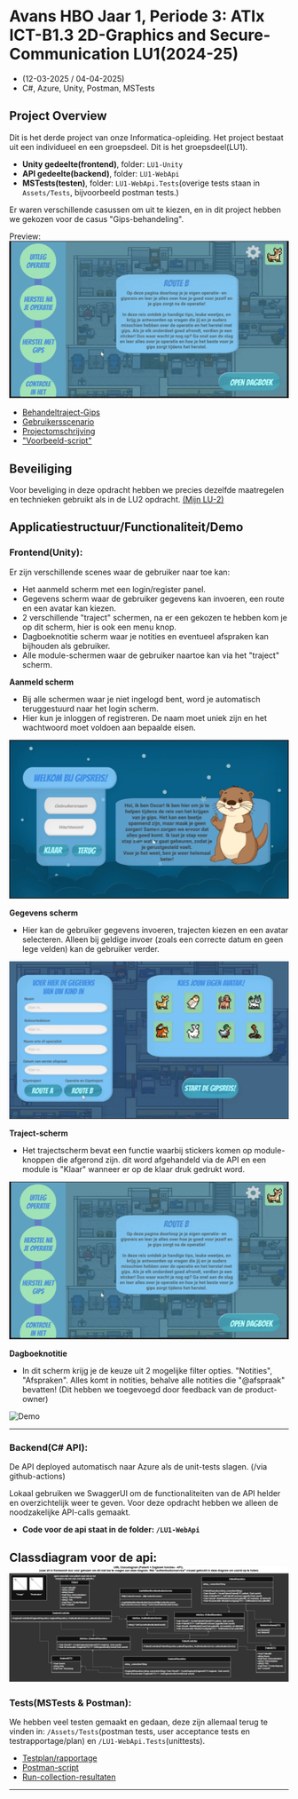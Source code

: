 # Avans HBO Jaar 1, Periode 3: ATIx ICT-B1.3 2D-Graphics and Secure-Communication LU1(2024-25)
- (12-03-2025 / 04-04-2025)
- C#, Azure, Unity, Postman, MSTests

## Project Overview
Dit is het derde project van onze Informatica-opleiding. Het project bestaat uit een individueel en een groepsdeel. Dit is het groepsdeel(LU1).
- **Unity gedeelte(frontend)**, folder: `LU1-Unity`
- **API gedeelte(backend)**, folder: `LU1-WebApi`
- **MSTests(testen)**, folder: `LU1-WebApi.Tests`(overige tests staan in `Assets/Tests`, bijvoorbeeld postman tests.)

Er waren verschillende casussen om uit te kiezen, en in dit project hebben we gekozen voor de casus "Gips-behandeling".

Preview:
![Demo](Assets/GIF/module.gif)

- [Behandeltraject-Gips](Assets/Opdracht/ICT-B1.3-LU1-Behandeltraject-Gips.pdf)
- [Gebruikersscenario](Assets/Opdracht/ICT-B1.3-LU1-Behandeltraject-Gips.pdf)
- [Projectomschrijving](Assets/Opdracht/ICT-B1.3-LU1-Behandeltraject-Gips.pdf)
- ["Voorbeeld-script"](Assets/DB/ZorgApp(school-geleverd).sql)

## Beveiliging
Voor beveliging in deze opdracht hebben we precies dezelfde maatregelen en technieken gebruikt als in de LU2 opdracht. [(Mijn LU-2)](https://github.com/Koen-Smit/ATIx1.3_2D-Graphics-Secure-Communication-LU2)

## Applicatiestructuur/Functionaliteit/Demo

### Frontend(Unity):
Er zijn verschillende scenes waar de gebruiker naar toe kan:
- Het aanmeld scherm met een login/register panel.
- Gegevens scherm waar de gebruiker gegevens kan invoeren, een route en een avatar kan kiezen.
- 2 verschillende "traject" schermen, na er een gekozen te hebben kom je op dit scherm, hier is ook een menu knop.
- Dagboeknotitie scherm waar je notities en eventueel afspraken kan bijhouden als gebruiker.
- Alle module-schermen waar de gebruiker naartoe kan via het "traject" scherm.

**Aanmeld scherm**
- Bij alle schermen waar je niet ingelogd bent, word je automatisch teruggestuurd naar het login scherm.
- Hier kun je inloggen of registreren. De naam moet uniek zijn en het wachtwoord moet voldoen aan bepaalde eisen.

![Demo](Assets/GIF/aanmeld.png)

**Gegevens scherm**
- Hier kan de gebruiker gegevens invoeren, trajecten kiezen en een avatar selecteren. Alleen bij geldige invoer (zoals een correcte datum en geen lege velden) kan de gebruiker verder.

![Demo](Assets/GIF/gegevens.png)

**Traject-scherm**
- Het trajectscherm bevat een functie waarbij stickers komen op module-knoppen die afgerond zijn. dit word afgehandeld via de API en een module is "Klaar" wanneer er op de klaar druk gedrukt word.

![Demo](Assets/GIF/module.gif)

**Dagboeknotitie**
- In dit scherm krijg je de keuze uit 2 mogelijke filter opties. "Notities", "Afspraken". Alles komt in notities, behalve alle notities die "@afspraak" bevatten! (Dit hebben we toegevoegd door feedback van de product-owner)

![Demo](Assets/GIF/notitie.gif)

---

### Backend(C# API):
De API deployed automatisch naar Azure als de unit-tests slagen. (/via github-actions)

Lokaal gebruiken we SwaggerUI om de functionaliteiten van de API helder en overzichtelijk weer te geven. Voor deze opdracht hebben we alleen de noodzakelijke API-calls gemaakt.
- **Code voor de api staat in de folder: `/LU1-WebApi`**

Classdiagram voor de api:
![Demo](Assets/Design/Classdiagram-Lu1-Api.png)
---

### Tests(MSTests & Postman):
We hebben veel testen gemaakt en gedaan, deze zijn allemaal terug te vinden in: `/Assets/Tests`(postman tests, user acceptance tests en testrapportage/plan) en `/LU1-WebApi.Tests`(unittests). 

- [Testplan/rapportage](Assets/Tests/Testplan.pdf)
- [Postman-script](Assets/Tests/Postman/LU1-WebApi.postman_collection.json)
- [Run-collection-resultaten](Assets/Tests/Postman/LU1-WebApi.postman_test_run.json)

---





